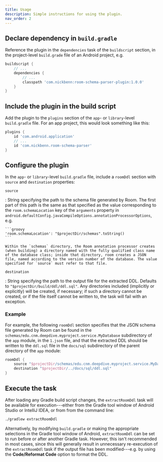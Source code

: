 ```yaml
---
title: Usage
description: Simple instructions for using the plugin.
nav_order: 2
---
```


## Declare dependency in `build.gradle`

Reference the plugin in the `dependencies` task of the `buildscript` section, in the project-level `build.grade` file of an Android project, e.g.

```groovy
buildscript {
    // ...
    dependencies {
        // ... 
        classpath 'com.nickbenn:room-schema-parser-plugin:1.0.0'
    }
}
```

## Include the plugin in the build script

Add the plugin to the `plugins` section of the `app`- or `library`-level `build.gradle` file. For an app project, this would look something like this: 

```groovy
plugins {
    id 'com.android.application'
    // ...
    id 'com.nickbenn.room-schema-parser'
}
```

## Configure the plugin

In the `app`- or `library`-level `build.gradle` file, include a `roomDdl` section with `source` and `destination` properties:

`source`

: String specifying the path to the schema file generated by Room. The first part of this path is the same as that specified as the value corresponding to the `room.schemaLocation` key of the `arguments` property in `android.defaultConfig.javaCompileOptions.annotationProcessorOptions`, e.g.

    ```groovy
    'room.schemaLocation': "$projectDir/schemas".toString()
    ```
    
    Within the `schemas` directory, the Room annotation processor creates (when building) a directory named with the fully qualified class name of the database class; inside that directory, room creates a JSON file, named according to the version number of the database. The value specified for `source` must refer to that file.
    
`destination`

: String specifying the path to the output file for the extracted DDL. Defaults to `"$projectDir/build/ddl/ddl.sql"`. Any directories included (implicitly or explicitly) will be created, if necessary; if such a directory cannot be created, or if the file itself cannot be written to, the task will fail with an exception. 

### Example

For example, the following `roomDdl` section specifies that the JSON schema file generated by Room can be found in the `schemas/edu.cnm.deepdive.myproject.service.MyDatabase` subdirectory of the `app` module, in the `1.json` file, and that the extracted DDL should be written to the `ddl.sql` file in the `docs/sql` subdirectory of the parent directory of the `app` module:

```groovy
roomDdl {
    source "$projectDir/schemas/edu.cnm.deepdive.myproject.service.MyDatabase/1.json"
    destination "$projectDir/../docs/sql/ddl.sql"
}
```

## Execute the task

After loading any Gradle build script changes, the `extractRoomDdl` task will be available for execution---either from the Gradle tool window of Android Studio or IntelliJ IDEA, or from from the command line:

```bash
./gradlew extractRoomDdl
```

Alternatively, by modifying `build.gradle` or making the appropriate selections in the Gradle tool window of Android, `extractRoomDdl` can be set to run before or after another Gradle task. However, this isn't recommended in most cases, since this will generally result in unnecessary re-execution of the `extractRoomDdl` task if the output file has been modified---e.g. by using the **Code/Reformat Code** option to format the DDL.